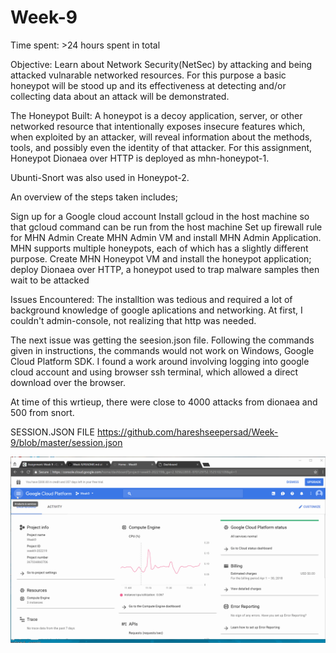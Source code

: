# Week-9
Time spent: >24 hours spent in total

Objective: Learn about Network Security(NetSec) by attacking and being attacked vulnarable networked resources. For this purpose a basic honeypot will be stood up and its effectiveness at detecting and/or collecting data about an attack will be demonstrated.

The Honeypot Built:
A honeypot is a decoy application, server, or other networked resource that intentionally exposes insecure features which, when exploited by an attacker, will reveal information about the methods, tools, and possibly even the identity of that attacker. For this assignment, Honeypot Dionaea over HTTP is deployed as mhn-honeypot-1.

Ubunti-Snort was also used in Honeypot-2.

An overview of the steps taken includes;

Sign up for a Google cloud account
Install gcloud in the host machine so that gcloud command can be run from the host machine
Set up firewall rule for MHN Admin
Create MHN Admin VM and install MHN Admin Application. MHN supports multiple honeypots, each of which has a slightly different purpose.
Create MHN Honeypot VM and install the honeypot application; deploy Dionaea over HTTP, a honeypot used to trap malware samples then wait to be attacked

Issues Encountered:
The installtion was tedious and required a lot of background knowledge of google aplications and networking. At first, I couldn't admin-console, not realizing that http was needed. 

The next issue was getting the seesion.json file. Following the commands given in instructions, the commands would not work on Windows, Google Cloud Platform SDK. I found a work around involving logging into google cloud account and using browser ssh terminal, which allowed a direct download over the browser. 

At time of this wrtieup, there were close to 4000 attacks from dionaea and 500 from snort.


SESSION.JSON FILE
https://github.com/hareshseepersad/Week-9/blob/master/session.json


![](https://github.com/hareshseepersad/Week-9/blob/master/Week%209-Honeypot.gif)

